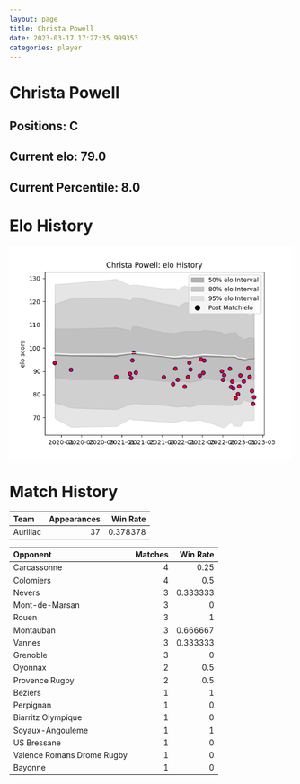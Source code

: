 ```yaml
---  
layout: page  
title: Christa Powell  
date: 2023-03-17 17:27:35.909353  
categories: player  
---
```

# Christa Powell

## Positions: C

## Current elo: 79.0

## Current Percentile: 8.0

# Elo History


![elo history](history_ChristaPowell.png)
# Match History


| Team     |   Appearances |   Win Rate |
|:---------|--------------:|-----------:|
| Aurillac |            37 |   0.378378 |

| Opponent                   |   Matches |   Win Rate |
|:---------------------------|----------:|-----------:|
| Carcassonne                |         4 |   0.25     |
| Colomiers                  |         4 |   0.5      |
| Nevers                     |         3 |   0.333333 |
| Mont-de-Marsan             |         3 |   0        |
| Rouen                      |         3 |   1        |
| Montauban                  |         3 |   0.666667 |
| Vannes                     |         3 |   0.333333 |
| Grenoble                   |         3 |   0        |
| Oyonnax                    |         2 |   0.5      |
| Provence Rugby             |         2 |   0.5      |
| Beziers                    |         1 |   1        |
| Perpignan                  |         1 |   0        |
| Biarritz Olympique         |         1 |   0        |
| Soyaux-Angouleme           |         1 |   1        |
| US Bressane                |         1 |   0        |
| Valence Romans Drome Rugby |         1 |   0        |
| Bayonne                    |         1 |   0        |